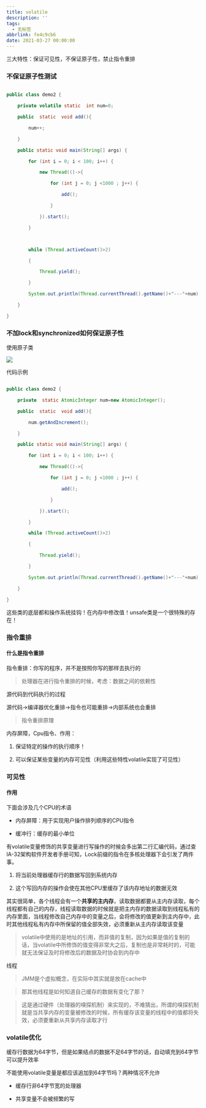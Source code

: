 ```yaml
---
title: volatile
description: ''
tags:
  - 无标签
abbrlink: fe4c9cb6
date: 2021-03-27 00:00:00
---
```



三大特性：保证可见性，不保证原子性，禁止指令重排



<!-- more -->



### 不保证原子性测试



```java

public class demo2 {

    private volatile static  int num=0;

    public  static  void add(){

        num++;

    }

    public static void main(String[] args) {

        for (int i = 0; i < 100; i++) {

            new Thread(()->{

                for (int j = 0; j <1000 ; j++) {

                    add();

                }

            }).start();

        }



        while (Thread.activeCount()>2)

        {

            Thread.yield();

        }

        System.out.println(Thread.currentThread().getName()+"---"+num);

    }

}

```



### 不加lock和synchronized如何保证原子性



使用原子类



![](https://p3-juejin.byteimg.com/tos-cn-i-k3u1fbpfcp/16908aea3345438e8f5821e293403ab7~tplv-k3u1fbpfcp-watermark.image)



代码示例



```java

public class demo2 {

    private  static AtomicInteger num=new AtomicInteger();

    public  static  void add(){

        num.getAndIncrement();

    }

    public static void main(String[] args) {

        for (int i = 0; i < 100; i++) {

            new Thread(()->{

                for (int j = 0; j <1000 ; j++) {

                    add();

                }

            }).start();

        }

        while (Thread.activeCount()>2)

        {

            Thread.yield();

        }

        System.out.println(Thread.currentThread().getName()+"---"+num);

    }

}

```



这些类的底层都和操作系统挂钩！在内存中修改值！unsafe类是一个很特殊的存在！



### 指令重排



#### 什么是指令重排



指令重排：你写的程序，并不是按照你写的那样去执行的



> 处理器在进行指令重排的时候，考虑：数据之间的依赖性



源代码到代码执行的过程



源代码->编译器优化重排->指令也可能重排->内部系统也会重排



> 指令重排原理



内存屏障，Cpu指令、作用：



1. 保证特定的操作的执行顺序！

2. 可以保证某些变量的内存可见性（利用这些特性volatile实现了可见性）



### 可见性



#### 作用



下面会涉及几个CPU的术语



- 内存屏障：用于实现用户操作排列顺序的CPU指令

- 缓冲行：缓存的最小单位



有volatile变量修饰的共享变量进行写操作的时候会多出第二行汇编代码，通过查IA-32架构软件开发者手册可知，Lock前缀的指令在多核处理器下会引发了两件事。



1. 将当前处理器缓存行的数据写回到系统内存

2. 这个写回内存的操作会使在其他CPU里缓存了该内存地址的数据无效



其实很简单，各个线程会有一个**共享的主内存**，读取数据都要从主内存读取，每个线程都有自己的内存，线程读取数据的时候就是把主内存的数据读取到线程私有的内存里面，当线程修改自己内存中的变量之后，会将修改的值更新到主内存中，此时其他线程私有内存中所保留的值全部失效，必须重新从主内存读取该变量 



> volatile中使用的是地址的引用，而非值的复制，因为如果是值的复制的话，当volatile中所修饰的值变得非常大之后，复制也是非常耗时的，可能就无法保证及时将修改后的数据及时协会到内存中



线程



> JMM是个虚拟概念，在实际中其实就是放在cache中

>

> 

>

> 那其他线程是如何知道自己缓存的数据有变化了那？

>

> 这是通过硬件（处理器的嗅探机制）来实现的，不难猜出，所谓的嗅探机制就是当共享内存的变量被修改的时候，所有缓存该变量的线程中的值都将失效，必须要重新从共享内存读取才行



### volatile优化



缓存行数据为64字节，但是如果结点的数据不足64字节的话，自动填充到64字节可以提升效率



不能使用volatile变量是都应该追加到64字节吗？两种情况不允许



- 缓存行非64字节宽的处理器

- 共享变量不会被频繁的写